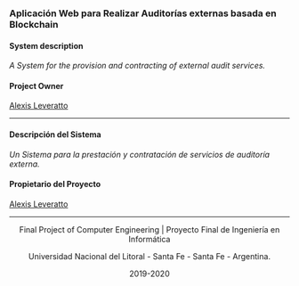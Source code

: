 ### Aplicación Web para Realizar Auditorías externas basada en Blockchain

#### System description

_A System for the provision and contracting of external audit services._

#### Project Owner
[Alexis Leveratto](https://github.com/alexisleveratto)

------
#### Descripción del Sistema

_Un Sistema para la prestación y contratación de servicios de auditoría externa._

#### Propietario del Proyecto
[Alexis Leveratto](https://github.com/alexisleveratto)

------
<p align="center">
Final Project of Computer Engineering | Proyecto Final de Ingeniería en Informática
</p>
<p align="center">
Universidad Nacional del Litoral - Santa Fe - Santa Fe - Argentina.
</p>
<p align="center">
2019-2020
</p>
